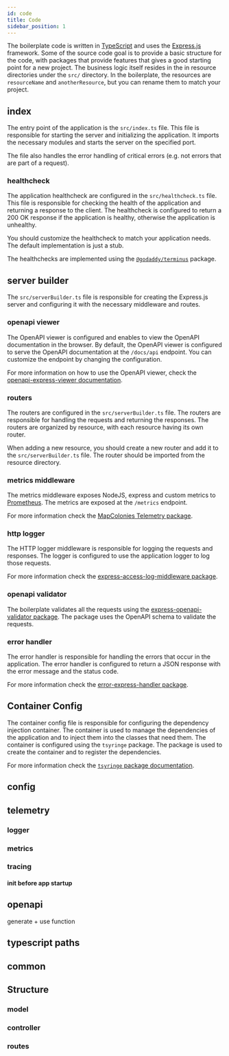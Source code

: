 ```yaml
---
id: code
title: Code
sidebar_position: 1
---
```


The boilerplate code is written in [TypeScript](https://www.typescriptlang.org/) and uses the [Express.js](https://expressjs.com/) framework. Some of the source code goal is to provide a basic structure for the code, with packages that provide features that gives a good starting point for a new project. The business logic itself resides in the in resource directories under the `src/` directory. In the boilerplate, the resources are `resourceName` and `anotherResource`, but you can rename them to match your project.

## index

The entry point of the application is the `src/index.ts` file. This file is responsible for starting the server and initializing the application. It imports the necessary modules and starts the server on the specified port.

The file also handles the error handling of critical errors (e.g. not errors that are part of a request).

### healthcheck

The application healthcheck are configured in the `src/healthcheck.ts` file. This file is responsible for checking the health of the application and returning a response to the client. The healthcheck is configured to return a 200 OK response if the application is healthy, otherwise the application is unhealthy.

You should customize the healthcheck to match your application needs. The default implementation is just a stub.

The healthchecks are implemented using the [`@godaddy/terminus`](https://github.com/godaddy/terminus) package.

## server builder

The `src/serverBuilder.ts` file is responsible for creating the Express.js server and configuring it with the necessary middleware and routes.

### openapi viewer

The OpenAPI viewer is configured and enables to view the OpenAPI documentation in the browser. By default, the OpenAPI viewer is configured to serve the OpenAPI documentation at the `/docs/api` endpoint. You can customize the endpoint by changing the configuration.

For more information on how to use the OpenAPI viewer, check the [openapi-express-viewer documentation](../packages/openapi-express-viewer/README.md).

### routers

The routers are configured in the `src/serverBuilder.ts` file. The routers are responsible for handling the requests and returning the responses. The routers are organized by resource, with each resource having its own router.

When adding a new resource, you should create a new router and add it to the `src/serverBuilder.ts` file. The router should be imported from the resource directory.

### metrics middleware

The metrics middleware exposes NodeJS, express and custom metrics to [Prometheus](https://prometheus.io/). The metrics are exposed at the `/metrics` endpoint.

For more information check the [MapColonies Telemetry package](../packages/telemetry/README.md).

### http logger

The HTTP logger middleware is responsible for logging the requests and responses. The logger is configured to use the application logger to log those requests.

For more information check the [express-access-log-middleware package](../packages/express-access-log-middleware/README.md).

### openapi validator

The boilerplate validates all the requests using the [express-openapi-validator package](https://cdimascio.github.io/express-openapi-validator-documentation/). The package uses the OpenAPI schema to validate the requests.

### error handler

The error handler is responsible for handling the errors that occur in the application. The error handler is configured to return a JSON response with the error message and the status code.

For more information check the [error-express-handler package](../packages/error-express-handler/README.md).

## Container Config

The container config file is responsible for configuring the dependency injection container. The container is used to manage the dependencies of the application and to inject them into the classes that need them.
The container is configured using the `tsyringe` package. The package is used to create the container and to register the dependencies.

For more information check the [`tsyringe` package documentation](https://github.com/microsoft/tsyringe).

## config

## telemetry

### logger

### metrics

### tracing

#### init before app startup

## openapi

generate + use function

## typescript paths

## common

## Structure

### model

### controller

### routes
